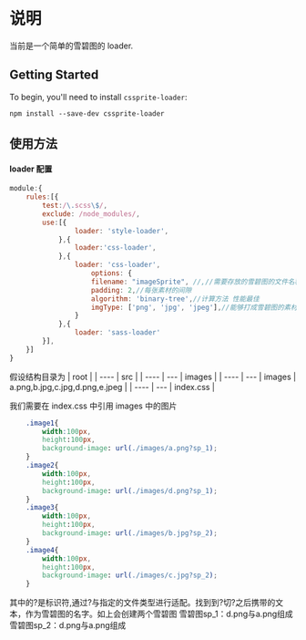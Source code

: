 # 说明

当前是一个简单的雪碧图的 loader.


## Getting Started

To begin, you'll need to install <code>cssprite-loader</code>:

```shell
npm install --save-dev cssprite-loader
```

## 使用方法

#### loader 配置
```js
module:{
    rules:[{
        test:/\.scss\$/,
        exclude: /node_modules/, 
        use:[{
                loader: 'style-loader',
            },{
                loader:'css-loader',
            },{
                loader: 'css-loader',
				    options: {
                    filename: "imageSprite", //,//需要存放的雪碧图的文件名称CSS Sprites 
                    padding: 2,//每张素材的间隙
                    algorithm: 'binary-tree',//计算方法 性能最佳
                    imgType: ['png', 'jpg', 'jpeg'],//能够打成雪碧图的素材类型 直接使用作为正则的匹配 防止出现对其他资源引用连接上带?
                }
        	},{
                loader: 'sass-loader'
        }],
    }]  
}
```
假设结构目录为
| root |
| ---- | src |
| ---- | --- | images |
| ---- | --- | images | a.png,b.jpg,c.jpg,d.png,e.jpeg |
| ---- | --- | index.css |

我们需要在 index.css 中引用 images 中的图片

```css
    .image1{
        width:100px,
        height:100px,
        background-image: url(./images/a.png?sp_1);
    }
    .image2{
        width:100px,
        height:100px,
        background-image: url(./images/d.png?sp_1);
    }
    .image3{
        width:100px,
        height:100px,
        background-image: url(./images/b.jpg?sp_2);
    }
    .image4{
        width:100px,
        height:100px,
        background-image: url(./images/c.jpg?sp_2);
    }
```
其中的?是标识符,通过?与指定的文件类型进行适配。找到到?切?之后携带的文本，作为雪碧图的名字。如上会创建两个雪碧图
雪碧图sp_1：d.png与a.png组成
雪碧图sp_2：d.png与a.png组成

